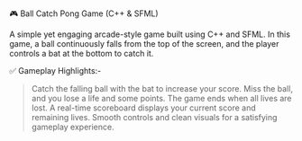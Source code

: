 🎮 Ball Catch Pong Game (C++ & SFML)

A simple yet engaging arcade-style game built using C++ and SFML.
In this game, a ball continuously falls from the top of the screen, and the player controls a bat at the bottom to catch it.

✅ Gameplay Highlights:-
> Catch the falling ball with the bat to increase your score.
> Miss the ball, and you lose a life and some points.
> The game ends when all lives are lost.
> A real-time scoreboard displays your current score and remaining lives.
> Smooth controls and clean visuals for a satisfying gameplay experience.
